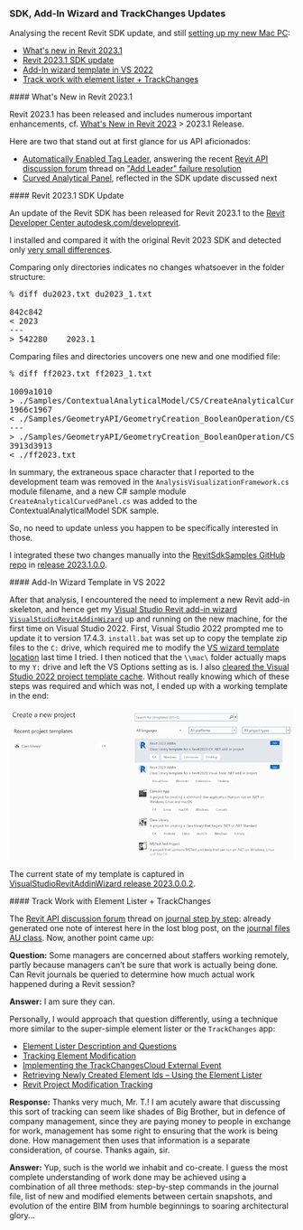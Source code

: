 <head>
<meta http-equiv="Content-Type" content="text/html; charset=utf-8">
<link rel="stylesheet" type="text/css" href="bc.css">
<script src="https://cdn.rawgit.com/google/code-prettify/master/loader/run_prettify.js" type="text/javascript"></script>
</head>

<!---

- /Users/jta/a/lib/revit/jeremy/diff_2023_2023_1.txt

twitter:

 the #RevitAPI @AutodeskAPS @AutodeskRevit #bim 

Analysing the recent Revit SDK update, and still setting up my new Mac PC
&ndash; Revit 2023.1 SDK update
&ndash; Add-In wizard template in VS 2022
&ndash; Track work with element lister + TrackChanges...

linkedin:

#bim #DynamoBim #AutodeskAPS #Revit #API #IFC #SDK #AI #VisualStudio #Autodesk #AEC #adsk

the [Revit API discussion forum](http://forums.autodesk.com/t5/revit-api-forum/bd-p/160) thread

<center>
<img src="img/" alt="" title="" width="600" height=""/>
<p style="font-size: 80%; font-style:italic"></p>
</center>

<pre class="code">
</pre>

-->

### SDK, Add-In Wizard and TrackChanges Updates

Analysing the recent Revit SDK update, and
still [setting up my new Mac PC](https://thebuildingcoder.typepad.com/blog/2022/12/exploring-arm-chatgpt-nairobi-and-the-tsp.html#11):

- [What's new in Revit 2023.1](#1)
- [Revit 2023.1 SDK update](#2)
- [Add-In wizard template in VS 2022](#3)
- [Track work with element lister + TrackChanges](#4)

####<a name="1"></a> What's New in Revit 2023.1

Revit 2023.1 has been released and includes numerous important enhancements, 
cf. [What's New in Revit 2023](https://help.autodesk.com/view/RVT/2023/ENU/?guid=GUID-C81929D7-02CB-4BF7-A637-9B98EC9EB38B) &gt; 2023.1 Release.

Here are two that stand out at first glance for us API aficionados:

- [Automatically Enabled Tag Leader](https://help.autodesk.com/view/RVT/2023/ENU/?guid=GUID-3451EA78-36B5-41CA-9577-76BD9CBC330D),
answering the recent [Revit API discussion forum](http://forums.autodesk.com/t5/revit-api-forum/bd-p/160) thread
on ["Add Leader" failure resolution](https://forums.autodesk.com/t5/revit-api-forum/quot-add-leader-quot-failure-resolution/td-p/11612092)
- [Curved Analytical Panel](https://help.autodesk.com/view/RVT/2023/ENU/?guid=GUID-0D839F7D-3B73-41C3-8134-3FDF40B793BB),
reflected in the SDK update discussed next

####<a name="2"></a> Revit 2023.1 SDK Update

An update of the Revit SDK has been released for Revit 2023.1 to
the [Revit Developer Center autodesk.com/developrevit](https://www.autodesk.com/developer-network/platform-technologies/revit).

I installed and compared it with the original Revit 2023 SDK and detected
only [very small differences](zip/diff_2023_2023_1.txt).

Comparing only directories indicates no changes whatsoever in the folder structure:

<pre>
% diff du2023.txt du2023_1.txt

842c842
< 2023
---
> 542280	2023.1
</pre>

Comparing files and directories uncovers one new and one modified file:

<pre>
% diff ff2023.txt ff2023_1.txt

1009a1010
> ./Samples/ContextualAnalyticalModel/CS/CreateAnalyticalCurvedPanel.cs
1966c1967
< ./Samples/GeometryAPI/GeometryCreation_BooleanOperation/CS/AnalysisVisualizationFramework .cs
---
> ./Samples/GeometryAPI/GeometryCreation_BooleanOperation/CS/AnalysisVisualizationFramework.cs
3913d3913
< ./ff2023.txt
</pre>

In summary, the extraneous space character that I reported to the development team was removed in the `AnalysisVisualizationFramework.cs` module filename, and a new C# sample module `CreateAnalyticalCurvedPanel.cs` was added to the ContextualAnalyticalModel SDK sample.

So, no need to update unless you happen to be specifically interested in those.

I integrated these two changes manually into
the [RevitSdkSamples GitHub repo](https://github.com/jeremytammik/RevitSdkSamples)
in [release 2023.1.0.0](https://github.com/jeremytammik/RevitSdkSamples/releases/tag/2023.1.0.0).

####<a name="3"></a> Add-In Wizard Template in VS 2022

After that analysis, I encountered the need to implement a new Revit add-in skeleton, and hence get
my [Visual Studio Revit add-in wizard `VisualStudioRevitAddinWizard`](https://github.com/jeremytammik/VisualStudioRevitAddinWizard) up
and running on the new machine, for the first time on Visual Studio 2022.
First, Visual Studio 2022 prompted me to update it to version 17.4.3.
`install.bat` was set up to copy the template zip files to the `C:` drive, which required me to modify
the [VS wizard template location](https://thebuildingcoder.typepad.com/blog/2022/10/bim360-links-and-programming-add-ins.html#6) last
time I tried.
I then noticed that the `\\mac\` folder actually maps to my `Y:` drive and left the VS Options setting as is.
I also [cleared the Visual Studio 2022 project template cache](https://learn.microsoft.com/en-us/answers/questions/714454/location-of-visual-studio-2022-project-template-ca.html).
Without really knowing which of these steps was required and which was not, I ended up with a working template in the end:

<center>
<img src="img/vs_2022_rvt_addin_wiz.png" alt="Add-In Wizard Template in VS 2022 " title="Add-In Wizard Template in VS 2022" width="800" height=""/> <!-- 800 × 425 pixels -->
</center>

<!--
PS C:\Users\jta\Documents> mkdir "Visual Studio 2022\Templates\ProjectTemplates"
PS Y:\a\src\rvt\VisualStudioRevitAddinWizard> .\install.bat 2022
-->

The current state of my template is captured
in [VisualStudioRevitAddinWizard release 2023.0.0.2](https://github.com/jeremytammik/VisualStudioRevitAddinWizard/releases/tag/2023.0.0.2).

####<a name="4"></a> Track Work with Element Lister + TrackChanges

The [Revit API discussion forum](http://forums.autodesk.com/t5/revit-api-forum/bd-p/160) thread
on [journal step by step](https://forums.autodesk.com/t5/revit-api-forum/journal-step-by-step/m-p/11625744):
already generated one note of interest here in the lost blog post,
on the [journal files AU class](https://thebuildingcoder.typepad.com/blog/2023/01/cultureinfochanger-and-ironpython3.html#4).
Now, another point came up:

**Question:** Some managers are concerned about staffers working remotely, partly because managers can’t be sure that work is actually being done.
Can Revit journals be queried to determine how much actual work happened during a Revit session?

**Answer:** I am sure they can. 

Personally, I would approach that question differently, using a technique more similar to the super-simple element lister or the `TrackChanges` app:

<ul>
<li><a href="http://thebuildingcoder.typepad.com/blog/2014/09/debugging-and-maintaining-the-image-relationship.html#2"> Element Lister Description and Questions</a></li>
<li><a href="http://thebuildingcoder.typepad.com/blog/2016/01/tracking-element-modification.html">Tracking Element Modification</a></li>
<li><a href="http://thebuildingcoder.typepad.com/blog/2016/03/implementing-the-trackchangescloud-external-event.html">Implementing the TrackChangesCloud External Event</a></li>
<li><a href="http://thebuildingcoder.typepad.com/blog/2018/02/retrieving-newly-created-element-ids.html">Retrieving Newly Created Element Ids &ndash; Using the Element Lister</a></li>
<li><a href="https://thebuildingcoder.typepad.com/blog/2021/01/line-subcategory-filter-nw-and-modification-tracking.html#3">Revit Project Modification Tracking</a></li>
</ul>

**Response:** Thanks very much, Mr. T.!
I am acutely aware that discussing this sort of tracking can seem like shades of Big Brother, but in defence of company management, since they are paying money to people in exchange for work, management has some right to ensuring that the work is being done.
How management then uses that information is a separate consideration, of course.
Thanks again, sir.

**Answer:** Yup, such is the world we inhabit and co-create.
I guess the most complete understanding of work done may be achieved using a combination of all three methods:
step-by-step commands in the journal file, list of new and modified elements between certain snapshots, and evolution of the entire BIM from humble beginnings to soaring architectural glory...

